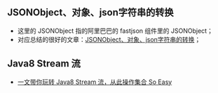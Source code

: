 ## JSONObject、对象、json字符串的转换
- 这里的 JSONObject 指的阿里巴巴的 fastjson 组件里的 JSONObject；
- 对应总结的很好的文章：[JSONObject、对象、json字符串的转换](https://www.cnblogs.com/ibigboy/p/11124524.html#_label4)；

## Java8 Stream 流
- [一文带你玩转 Java8 Stream 流，从此操作集合 So Easy](https://juejin.im/post/5cc124a95188252d891d00f2#heading-7)
